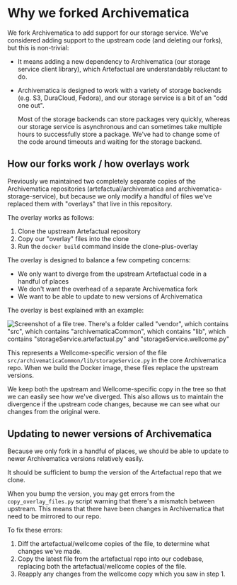 # Why we forked Archivematica

We fork Archivematica to add support for our storage service. We've considered adding support to the upstream code (and deleting our forks), but this is non-trivial:

* It means adding a new dependency to Archivematica (our storage service client library), which Artefactual are understandably reluctant to do.
*   Archivematica is designed to work with a variety of storage backends (e.g. S3, DuraCloud, Fedora), and our storage service is a bit of an "odd one out".

    Most of the storage backends can store packages very quickly, whereas our storage service is asynchronous and can sometimes take multiple hours to successfully store a package. We've had to change some of the code around timeouts and waiting for the storage backend.

## How our forks work / how overlays work

Previously we maintained two completely separate copies of the Archivematica repositories (artefactual/archivematica and archivematica-storage-service), but because we only modify a handful of files we've replaced them with "overlays" that live in this repository.

The overlay works as follows:

1. Clone the upstream Artefactual repository
2. Copy our "overlay" files into the clone
3. Run the `docker build` command inside the clone-plus-overlay

The overlay is designed to balance a few competing concerns:

* We only want to diverge from the upstream Artefactual code in a handful of places
* We don't want the overhead of a separate Archivematica fork
* We want to be able to update to new versions of Archivematica

The overlay is best explained with an example:

![Screenshot of a file tree. There's a folder called "vendor", which contains "src", which contains "archivematicaCommon", which contains "lib", which contains "storageService.artefactual.py" and "storageService.wellcome.py"](../../../archivematica-apps/archivematica/overlay\_example.png)

This represents a Wellcome-specific version of the file `src/archivematicaCommon/lib/storageService.py` in the core Archivematica repo. When we build the Docker image, these files replace the upstream versions.

We keep both the upstream and Wellcome-specific copy in the tree so that we can easily see how we've diverged. This also allows us to maintain the divergence if the upstream code changes, because we can see what our changes from the original were.

## Updating to newer versions of Archivematica

Because we only fork in a handful of places, we should be able to update to newer Archivematica versions relatively easily.

It should be sufficient to bump the version of the Artefactual repo that we clone.

When you bump the version, you may get errors from the `copy_overlay_files.py` script warning that there's a mismatch between upstream.
This means that there have been changes in Archivematica that need to be mirrored to our repo.

To fix these errors:

1.  Diff the artefactual/wellcome copies of the file, to determine what changes we've made.
2.  Copy the latest file from the artefactual repo into our codebase, replacing both the artefactual/wellcome copies of the file.
3.  Reapply any changes from the wellcome copy which you saw in step 1.
